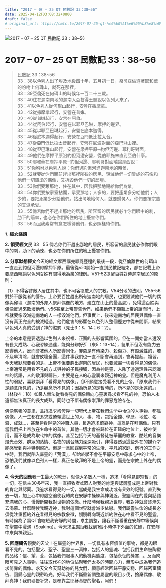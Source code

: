 ```yaml
---
title: "2017 – 07 – 25 QT 民數記 33：38~56"
date: 2025-04-12T03:08:32+0800
draft: false
# original_url: https://cmtc.tw/2017-07-25-qt-%e6%b0%91%e6%95%b8%e8%a8%98-33%ef%bc%9a3856
---
```


![2017 – 07 – 25 QT 民數記 33：38\~56](/images/qt.jpg   "2017 – 07 – 25 QT 民數記 33：38\~56")

# 2017 – 07 – 25 QT 民數記 33：38\~56

> 民數記 33：38\~56  
> 33：38以色列人出了埃及地後四十年，五月初一日，祭司亞倫遵著耶和華的吩咐上何珥山，就死在那裡。  
> 33：39亞倫死在何珥山的時候年一百二十三歲。  
> 33：40住在迦南南地的迦南人亞拉得王聽說以色列人來了。  
> 33：41以色列人從何珥山起行，安營在撒摩拿。  
> 33：42從撒摩拿起行，安營在普嫩。  
> 33：43從普嫩起行，安營在阿伯。  
> 33：44從阿伯起行，安營在以耶亞巴琳，摩押的邊界。  
> 33：45從以耶亞巴琳起行，安營在底本迦得。  
> 33：46從底本迦得起行，安營在亞門低比拉太音。  
> 33：47從亞門低比拉太音起行，安營在尼波對面的亞巴琳山裡。  
> 33：48從亞巴琳山起行，安營在摩押平原─約但河邊、耶利哥對面。  
> 33：49他們在摩押平原沿約但河邊安營，從伯耶施末直到亞伯什亭。  
> 33：50耶和華在摩押平原─約但河邊、耶利哥對面曉諭摩西說：  
> 33：51你吩咐以色列人說：你們過約但河進迦南地的時候，  
> 33：52就要從你們面前趕出那裡所有的居民，毀滅他們一切鏨成的石像和他們一切鑄成的偶像，又拆毀他們一切的邱壇。  
> 33：53你們要奪那地，住在其中，因我把那地賜給你們為業。  
> 33：54你們要按家室拈鬮，承受那地；人多的，要把產業多分給他們；人少的，要把產業少分給他們。拈出何地給何人，就要歸何人。你們要按宗族的支派承受。  
> 33：55倘若你們不趕出那地的居民，所容留的居民就必作你們眼中的刺，肋下的荊棘，也必在你們所住的地上擾害你們。  
> 33：56而且我素常有意怎樣待他們，也必照樣待你們。

**1.** **經文誦讀**

**2.** **領受經文**民 33：55 倘若你們不趕出那地的居民，所容留的居民就必作你們眼中的刺，肋下的荊棘，也必在你們所住的地上擾害你們。

**3. 分享默想經文**今天的經文摩西講完曠野歷程的最後一段，從亞倫離世的何珥山一直走到約但河邊的摩押平原。最後從v50開始一直到民數記結束，都在記載上帝要摩西曉諭以色列百姓有關得地為業的律例。V51-52提醒百姓對待迦南居民的原則：

（1）不得容許敵人居住其中，也不可容忍敵人的宗教。V54分地的法則。V55-56對於不服從者的警告。上帝要百姓趕出所有迦南地的居民，也要毀滅他們一切的偶像與邱壇（迦南的外邦人祭拜偶像的地方，建立在山上的最高處），免得這百姓與偶像反過來敗壞他們。v56甚至上帝警告他們，如果他們不願聽上帝的話而行，上帝就要像毀滅迦南地的人一樣毀滅他們。但事實上，後來迦南地的居民與偶像一直沒有真正完全的被滅絕過。他們危害的影響在以色列人整個歷史中從未間斷，結果以色列人真的受到了神的懲罰（見士3：8、14；6：2）。

上帝的本意是要透過以色列人來祝福、正面的去影響萬國的。但在一開始當人還沒有長大成熟、心竅習練通達，能夠分辨好歹（來5：13\~14），結果不但沒有能力去影響他人，反而會被他人所影響同化。罪惡是有傳染力、殺傷力、有毀滅性的，若不及早清除，就會敗壞全團，這件事我們也一直不斷會再遇到，會再提起、複習。今天我默想要看的是，上帝不但要趕出迦南的居民，也要滅盡一切看得見的偶像。上帝通常是用看不見的方式與神的子民接觸，因為神是靈，人除了透過理性來認識神的話語，人的敬拜與禱告，主要是在人的心靈裏來親近神的靈。但是魔鬼利用人性的弱點，喜歡崇拜「看得見的偶像」，卻不願意接受看不見的上帝。「原來我們不是顧念所見的，乃是顧念所不見的；因為所見的是暫時的，所不見的是永遠的。」（林後4：18）如果人無法從看得見的偶像轉向心靈裏尋求看不見的神，恐怕人永遠都無法真正的長大成熟，同時也不斷有偶像崇拜的罪惡危險存在。

偶像廣義的意思，是指追求或倚靠一切取代上帝在我們生命中地位的人事物，都是偶像。人一生都在追求或倚賴這世上的人、事、物，包括金錢、學歷、地位、名聲、成就…，甚至是看得見的神職人員，超過追求倚靠神，這就是在拜偶像。只有當我們把上帝放在生命中的首位，其他一切才會被歸位在正確的地位上，被神使用，而不是成為取代神的偶像。甚至包括今天的基督徒被華麗的教堂、酷炫的音樂燈光音效、群眾的熱情、名牧的講台魅力深深吸引，非得要透過這些外在的媒介才能感覺到與神特別親近。但是一旦回歸到平常的生活、平凡的家庭、例行的工作之中時，我們就陷入屬靈的「荒漠」，卻始終學不會在平靜安息中尋求心中的上帝，恐怕我們就像以色列人一樣，真正在敬拜的不是上帝的靈，而是在宗教上外在的偶像了。

**4. 今天的回應**我一生最大的軟弱，就像大多數人一樣，追求「看得見卻短暫」的一切。在信主30多年來，我一直把牧者或眾人對我的肯定與認同當成是上帝對我的肯定與認同。我追求看得見的一切，當成是我生命成功或有果效的記號。直到失去一切，加上心中的虛空迫使我轉向在安靜中操練與神親近，聖靈同在的愛與話語充滿我的心，慢慢斷開我對世物的依戀。什麼時候我親近世界，我對神就會逐漸失去渴慕。什麼時候我親近神，我對這個世界就會減少依戀。我們屬靈生命的成長必須從注重舊約外在看得見的宗教象徵，慢慢轉向親近新約住在心中看不見的聖靈。有時候為了寫QT會縮短我安靜的時間，求主調整，讓我不斷看重在安靜中等候與在聖靈中浸泡（Soaking）。今天求主幫助我找到1個小時停下外面的忙碌，在安靜中來與神親近。

**5. 回應禱告**親愛的天父！在屬靈的世界裏，一切具有永恆價值的事物，都是肉眼看不見的。包括聖父、聖子、聖靈三一真神，包括人的靈魂、包括我們生命被陶塑的品格：信、望、愛，包括我們服事人的動機與態度、包括永恆的獎賞…。反而肉眼可見之人事物，往往取代祢的地位佔聚我們太多的時間心力，無形中成為我們追求倚靠的偶像。求天父今天幫助祢的兒女們，願意經常回歸平靜安穩、回歸密室禱告、回歸心靈的親密時光。好叫我們不斷重新調整屬靈的眼目步伐，捨棄偶像、敬拜真神！我們禱告祈求，是奉靠主耶穌基督的聖名，阿們！